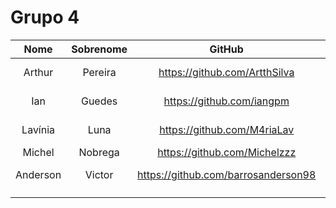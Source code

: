 # Grupo 4

| Nome | Sobrenome| GitHub | Linkedin |
|:-:|:-:|:-:|:-:|
| Arthur | Pereira | <https://github.com/ArtthSilva> | <https://www.linkedin.com/in/arthur-pereira-258582251/> |
| Ian  | Guedes | <https://github.com/iangpm> | <https://www.linkedin.com/in/ian-guedes-58005326a/> |
| Lavínia  | Luna  | <https://github.com/M4riaLav>  | <https://www.linkedin.com/in/lavínia-luna-1bb049269/>  |
| Michel   | Nobrega |  <https://github.com/Michelzzz> |  
|  Anderson | Victor | https://github.com/barrosanderson98  |  https://www.linkedin.com/in/anderson-barros-135523251/ |
|   |  |   |   |
|||||

